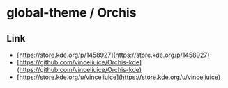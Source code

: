 

# global-theme / Orchis


## Link

* [https://store.kde.org/p/1458927](https://store.kde.org/p/1458927)
* [https://github.com/vinceliuice/Orchis-kde](https://github.com/vinceliuice/Orchis-kde)
* [https://store.kde.org/u/vinceliuice](https://store.kde.org/u/vinceliuice)
